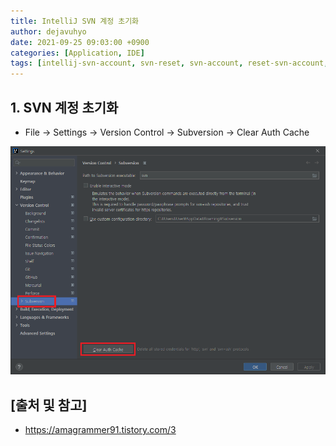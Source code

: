 ```yaml
---
title: IntelliJ SVN 계정 초기화
author: dejavuhyo
date: 2021-09-25 09:03:00 +0900
categories: [Application, IDE]
tags: [intellij-svn-account, svn-reset, svn-account, reset-svn-account, intellij-svn, intellij-svn-계정-초기화, svn-계정-초기화]
---
```


## 1. SVN 계정 초기화

* File → Settings → Version Control → Subversion → Clear Auth Cache

![clear-auth-cache](/assets/img/2021-11-25-intellij-reset-svn-account/clear-auth-cache.png)

## [출처 및 참고]
* <https://amagrammer91.tistory.com/3>
